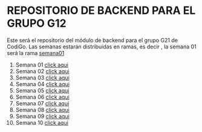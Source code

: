 # REPOSITORIO DE BACKEND PARA EL GRUPO G12

Este será el repositorio del módulo de backend para el grupo G21 de CodiGo. Las semanas estarán distribuidas en ramas, es decir , la semana 01 será la rama <a href="https://github.com/">semana01</a>

1. Semana 01 <a href="https://github.com/chrissda/Backend-Codigo-G21/tree/semana01">click aqui</a>
2. Semana 02 <a href="https://github.com/">click aqui</a>
3. Semana 03 <a href="https://github.com/">click aqui</a>
4. Semana 04 <a href="https://github.com/">click aqui</a>
5. Semana 05 <a href="https://github.com/">click aqui</a>
6. Semana 06 <a href="https://github.com/">click aqui</a>
7. Semana 07 <a href="https://github.com/">click aqui</a>
8. Semana 08 <a href="https://github.com/">click aqui</a>
9. Semana 09 <a href="https://github.com/">click aqui</a>
10. Semana 10 <a href="https://github.com/">click aqui</a>